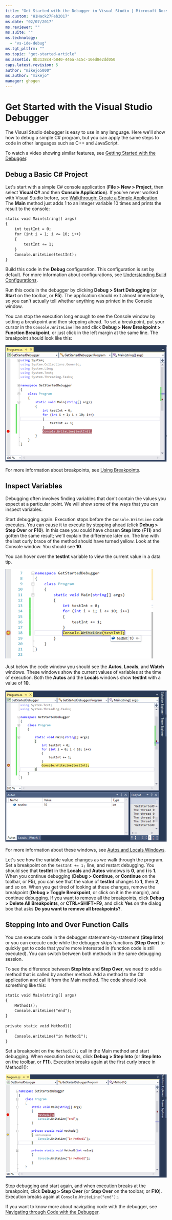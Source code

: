 ```yaml
---
title: "Get Started with the Debugger in Visual Studio | Microsoft Docs"
ms.custom: "H1Hack27Feb2017"
ms.date: "02/07/2017"
ms.reviewer: ""
ms.suite: ""
ms.technology: 
  - "vs-ide-debug"
ms.tgt_pltfrm: ""
ms.topic: "get-started-article"
ms.assetid: 0b3138c4-b840-446a-a15c-10ed8e2dd050
caps.latest.revision: 5
author: "mikejo5000"
ms.author: "mikejo"
manager: ghogen
---
```

# Get Started with the Visual Studio Debugger
The Visual Studio debugger is easy to use in any language. Here we'll show how to debug a simple C# program, but you can apply the same steps to code in other languages such as C++ and JavaScript.

To watch a video showing similar features, see [Getting Started with the Debugger](https://www.youtube.com/watch?v=FtGCi5j30YU&list=PLReL099Y5nRfw6VNvzMkv0sabT2crbSpK&index=6).
  
##  <a name="BKMK_Start_debugging_a_VS_project"></a> Debug a Basic C# Project  
 Let's start with a simple C# console application (**File > New > Project**, then select **Visual C#** and then **Console Application**). If you've never worked with Visual Studio before, see [Walkthrough: Create a Simple Application](../ide/walkthrough-create-a-simple-application-with-visual-csharp-or-visual-basic.md). The **Main** method just adds 1 to an integer variable 10 times and prints the result to the console:  
  
```CSharp  
static void Main(string[] args)  
{  
    int testInt = 0;  
    for (int i = 1; i <= 10; i++)  
    {  
        testInt += 1;  
    }  
    Console.WriteLine(testInt);  
}  
```  
  
 Build this code in the **Debug** configuration. This configuration is set by default. For more information about configurations, see [Understanding Build Configurations](../ide/understanding-build-configurations.md).  
  
 Run this code in the debugger by clicking **Debug > Start Debugging** (or **Start** on the toolbar, or **F5**). The application should exit almost immediately, so you can't actually tell whether anything was printed in the Console window.  
  
 You can stop the execution long enough to see the Console window by setting a breakpoint and then stepping ahead. To set a breakpoint, put your cursor in the `Console.WriteLine` line and click **Debug > New Breakpoint > Function Breakpoint**, or just click in the left margin at the same line. The breakpoint should look like this:  
  
 ![Set a breakpoint](../debugger/media/getstartedbreakpoint.png "GetStartedBreakpoint")  
  
 For more information about breakpoints, see [Using Breakpoints](../debugger/using-breakpoints.md).  
  
##  <a name="BKMK_Inspect_Variables"></a> Inspect Variables  
 Debugging often involves finding variables that don't contain the values you expect at a particular point. We will show some of the ways that you can inspect variables.  
  
 Start debugging again. Execution stops before the `Console.WriteLine` code executes. You can cause it to execute by stepping ahead (click **Debug > Step Over** or **F10**). In this case you could have chosen **Step Into** (**F11**) and gotten the same result; we'll explain the difference later on. The line with the last curly brace of the method should have turned yellow. Look at the Console window. You should see **10**.  
  
 You can hover over the **testInt** variable to view the current value in a data tip.  
  
 ![DBG&#95;Basics&#95;Data&#95;Tips](../debugger/media/dbg_basics_data_tips.png "DBG_Basics_Data_Tips")  
  
 Just below the code window you should see the **Autos**, **Locals**, and **Watch** windows. These windows show the current values of variables at the time of execution. Both the **Autos** and the **Locals** windows show **testInt** with a value of **10**.  
  
 ![Autos window when debugging](../debugger/media/getstartedwindows.png "GetStartedWindows")  
  
 For more information about these windows, see [Autos and Locals Windows](../debugger/autos-and-locals-windows.md).  
  
 Let's see how the variable value changes as we walk through the program. Set a breakpoint on the `testInt += 1;` line, and restart debugging. You should see that **testInt** in the **Locals** and **Autos** windows is **0**, and **i** is **1**. When you continue debugging (**Debug > Continue**, or **Continue** on the toolbar, or **F5**), you can see that the value of **testInt** changes to **1**, then **2**, and so on. When you get tired of looking at these changes, remove the breakpoint (**Debug > Toggle Breakpoint**, or click on it in the margin), and continue debugging. If you want to remove all the breakpoints, click **Debug > Delete All Breakpoints**, or **CTRL+SHIFT+F9**, and click **Yes** on the dialog box that asks **Do you want to remove all breakpoints?**.  
  
## Stepping Into and Over Function Calls  
 You can execute code in the debugger statement-by-statement (**Step Into**) or you can execute code while the debugger skips functions (**Step Over**) to quickly get to code that you're more interested in (function code is still executed). You can switch between both methods in the same debugging session.  
  
 To see the difference between **Step Into** and **Step Over**, we need to add a method that is called by another method. Add a method to the C# application and call it from the Main method. The code should look something like this:  
  
```CSharp  
static void Main(string[] args)  
{  
    Method1();  
    Console.WriteLine("end");  
}  
  
private static void Method1()  
{  
    Console.WriteLine("in Method1");  
}  
```  
  
 Set a breakpoint on the `Method1();` call in the Main method and start debugging. When execution breaks, click **Debug > Step Into** (or **Step Into** on the toolbar, or **F11**). Execution breaks again at the first curly brace in Method1():  
  
 ![Stepping into code](../debugger/media/getstartedstepinto.png "GetStartedStepInto")  
  
 Stop debugging and start again, and when execution breaks at the breakpoint, click **Debug > Step Over** (or **Step Over** on the toolbar, or **F10**). Execution breaks again at `Console.WriteLine("end");`.  
  
 If you want to know more about navigating code with the debugger, see [Navigating through Code with the Debugger](../debugger/navigating-through-code-with-the-debugger.md).